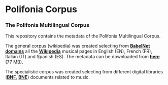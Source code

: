 # Polifonia Corpus

### The Polifonia Multilingual Corpus

This repository contains the metadata of the Polifonia Multilingual Corpus.

The general corpus (wikipedia) was created selecting from **[BabelNet domains](http://lcl.uniroma1.it/babeldomains/)** all the **[Wikipedia](https://www.wikipedia.org)** musical pages in English (EN), French (FR), Italian (IT) and Spanish (ES). The metadata can be downloaded from **[here](https://liveunibo.sharepoint.com/:u:/s/polifonia/EXGiP3Co731FtKjpZuJM2y4BDr-N36FVk0FepC0-zgsY1Q?e=M5kRyY)** (77 MB).

The specialistic corpus was created selecting from different digital libraries (**[BNF](https://gallica.bnf.fr)**, **[BNE](http://www.bne.es)**) documents related to music.